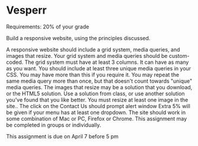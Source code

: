 # Vesperr
Requirements:
20% of your grade

Build a responsive website, using the principles discussed.

A responsive website should include a grid system, media queries, and images that resize.
Your grid system and media queries should be custom-coded.
The grid system must have at least 3 columns. It can have as many as you want.
You should include at least three unique media queries in your CSS. You may have more than this if you require it. You may repeat the same media query more than once, but that doesn't count towards "unique" media queries.
The images that resize may be a solution that you download, or the HTML5 solution. Use a solution from class, or use another solution you’ve found that you like better. You must resize at least one image in the site..
The click on the Contact Us should  prompt alert window
Extra 5% will be given if your menu has at least one dropdown.
The site should work in some combination of Mac or PC, Firefox or Chrome.
This assignment may be completed in groups or individually.

This assignment is due on April 7 before 5 pm
